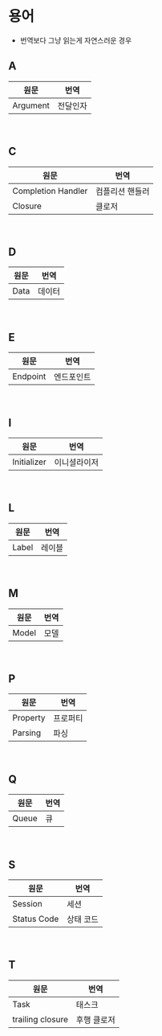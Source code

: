 # 용어

- 번역보다 그냥 읽는게 자연스러운 경우

## A

| 원문 | 번역 |
| -- | -- |
| Argument | 전달인자 |

<br>

## C

| 원문 | 번역 |
| -- | -- |
| Completion Handler | 컴플리션 핸들러 |
| Closure | 클로저 |

<br>

## D

| 원문 | 번역 |
| -- | -- |
| Data | 데이터 |

<br>

## E

| 원문 | 번역 |
| -- | -- |
| Endpoint | 엔드포인트 |

<br>

## I

| 원문 | 번역 |
| -- | -- |
| Initializer | 이니셜라이저 |

<br>

## L

| 원문 | 번역 |
| -- | -- |
| Label | 레이블 |

<br>

## M

| 원문 | 번역 |
| -- | -- |
| Model | 모델 |


<br>

## P

| 원문 | 번역 |
| -- | -- |
| Property | 프로퍼티 |
| Parsing | 파싱 |

<br>

## Q

| 원문 | 번역 |
| -- | -- |
| Queue | 큐 |

<br>

## S

| 원문 | 번역 |
| -- | -- |
| Session | 세션 |
| Status Code | 상태 코드 |

<br>

## T

| 원문 | 번역 |
| -- | -- |
| Task | 태스크 |
| trailing closure | 후행 클로저 |

